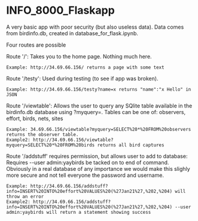 # INFO_8000_Flaskapp

A very basic app with poor security (but also useless data). 
Data comes from birdinfo.db, created in database_for_flask.ipynb.



Four routes are possible

Route '/':
Takes you to the home page. Nothing much here. 

    Example: http://34.69.66.156/ returns a page with some text
  

Route '/testy':
Used during testing (to see if app was broken).
    
    Example: http://34.69.66.156/testy?name=x returns "name":"x Hello" in JSON


Route '/viewtable':
Allows the user to query any SQlite table available in the birdinfo.db database using ?myquery=. 
Tables can be one of: observers, effort, birds, nets, sites

    Example: 34.69.66.156/viewtable?myquery=SELECT%20*%20FROM%20observers returns the observer table. 
    Example2: http://34.69.66.156/viewtable?myquery=SELECT%20*%20FROM%20birds returns all bird captures 

Route '/addstuff' requires permission, but allows user to add to database:
Requires --user admin:yaybirds be tacked on to end of command. Obviously in a real database of any importance we would make this slighly more secure and not tell everyone the password and username.

    Example: http://34.69.66.156/addstuff?info=INSERT%20INTO%20effort%20VALUES%20(%27Jan21%27,%202,%204) will throw an error 
    Example2: http://34.69.66.156/addstuff?info=INSERT%20INTO%20effort%20VALUES%20(%27Jan21%27,%202,%204) --user admin:yaybirds will return a statement showing success
    
